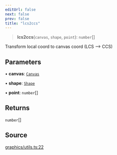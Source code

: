 ```yaml
---
editUrl: false
next: false
prev: false
title: "lcs2ccs"
---
```


> **lcs2ccs**(`canvas`, `shape`, `point`): `number`[]

Transform local coord to canvas coord (LCS --> CCS)

## Parameters

• **canvas**: [`Canvas`](/api-core/classes/canvas/)

• **shape**: [`Shape`](/api-core/classes/shape/)

• **point**: `number`[]

## Returns

`number`[]

## Source

[graphics/utils.ts:22](https://github.com/dgmjs/dgmjs/blob/main/packages/core/src/graphics/utils.ts#L22)
